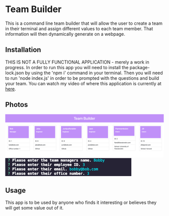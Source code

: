 # Team Builder

This is a command line team builder that will allow the user to create a team in their terminal and assign different values to each team member. That information will then dynamically generate on a webpage. 

## Installation
THIS IS NOT A FULLY FUNCTIONAL APPLICATION - merely a work in progress. In order to run this app you will need to install the package-lock.json by using the 'npm i' command in your terminal. Then you will need to run 'node index.js' in order to be prompted with the questions and build your team. You can watch my video of where this application is currently at [here](https://youtu.be/qvLI9FHFKs4).

## Photos 
![shot2](Images/teambuilder2.png)
![shot1](Images/teambuilder.png)

## Usage

This app is to be used by anyone who finds it interesting or believes they will get some value out of it. 